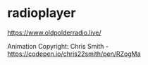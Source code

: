 # radioplayer

https://www.oldpolderradio.live/

Animation Copyright: Chris Smith - https://codepen.io/chris22smith/pen/RZogMa
